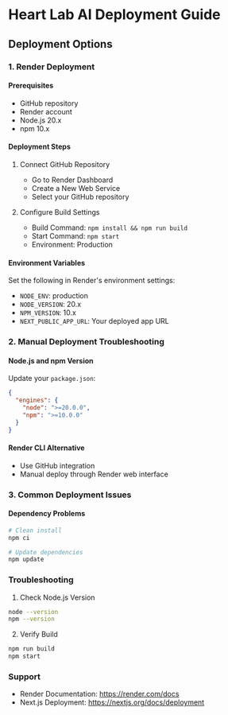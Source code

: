 # Heart Lab AI Deployment Guide

## Deployment Options

### 1. Render Deployment

#### Prerequisites
- GitHub repository
- Render account
- Node.js 20.x
- npm 10.x

#### Deployment Steps
1. Connect GitHub Repository
   - Go to Render Dashboard
   - Create a New Web Service
   - Select your GitHub repository

2. Configure Build Settings
   - Build Command: `npm install && npm run build`
   - Start Command: `npm start`
   - Environment: Production

#### Environment Variables
Set the following in Render's environment settings:
- `NODE_ENV`: production
- `NODE_VERSION`: 20.x
- `NPM_VERSION`: 10.x
- `NEXT_PUBLIC_APP_URL`: Your deployed app URL

### 2. Manual Deployment Troubleshooting

#### Node.js and npm Version
Update your `package.json`:
```json
{
  "engines": {
    "node": ">=20.0.0",
    "npm": ">=10.0.0"
  }
}
```

#### Render CLI Alternative
- Use GitHub integration
- Manual deploy through Render web interface

### 3. Common Deployment Issues

#### Dependency Problems
```bash
# Clean install
npm ci

# Update dependencies
npm update
```

### Troubleshooting

1. Check Node.js Version
```bash
node --version
npm --version
```

2. Verify Build
```bash
npm run build
npm start
```

### Support
- Render Documentation: https://render.com/docs
- Next.js Deployment: https://nextjs.org/docs/deployment